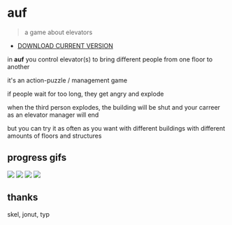 # auf

> a game about elevators

* [DOWNLOAD CURRENT VERSION](https://github.com/Werninator/auf/releases/tag/v0.2.0-alpha)

in **auf** you control elevator(s) to bring different people from one floor to another

it's an action-puzzle / management game

if people wait for too long, they get angry and explode

when the third person explodes, the building will be shut and your carreer as an elevator manager will end

but you can try it as often as you want with different buildings with different amounts of floors and structures

## progress gifs

![](https://thumbs.gfycat.com/WhoppingShadowyJunco-size_restricted.gif)
![](https://thumbs.gfycat.com/WavyInsecureKagu-size_restricted.gif)
![](https://thumbs.gfycat.com/PalatableCreamyAnophelesmosquito-size_restricted.gif)
![](https://thumbs.gfycat.com/UnnaturalIdolizedHorsemouse-size_restricted.gif)

## thanks

skel, jonut, typ
